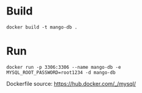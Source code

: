 # Build
```
docker build -t mango-db .
```

# Run
```
docker run -p 3306:3306 --name mango-db -e MYSQL_ROOT_PASSWORD=root1234 -d mango-db
```

Dockerfile source: https://hub.docker.com/_/mysql/